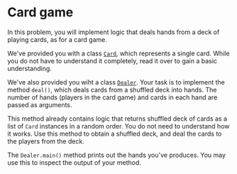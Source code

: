 # Card game

In this problem, you will implement logic that deals hands from a deck of
playing cards, as for a card game.

We've provided you with a class [`Card`](Card.java), which represents a single
card. While you do not have to understand it completely, read it over to gain
a basic understanding.

We've also provided you wiht a class [`Dealer`](Dealer.java). Your task is
to implement the method `deal()`, which deals cards from a shuffled deck into
hands. The number of hands (players in the card game) and cards in each hand
are passed as arguments. 

This method already contains logic that returns shuffled deck of cards as a list
of `Card` instances in a random order. You do not need to understand how it
works. Use this method to obtain a shuffled deck, and deal the cards to the
players from the deck.

The `Dealer.main()` method prints out the hands you've produces. You may use
this to inspect the output of your method.

